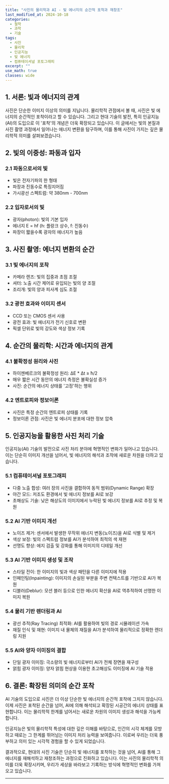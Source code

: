 ```yaml
---
title: "사진의 물리학과 AI - 빛 에너지의 순간적 포착과 재창조"
last_modified_at: 2024-10-18
categories:
  - 철학
  - 과학
  - 기술
tags:
  - 사진
  - 물리학
  - 인공지능
  - 빛 에너지
  - 컴퓨테이셔널 포토그래피
excerpt: ""
use_math: true
classes: wide
---
```



## 1. 서론: 빛과 에너지의 관계

사진은 단순한 이미지 이상의 의미를 지닙니다. 물리학적 관점에서 볼 때, 사진은 빛 에너지의 순간적인 포착이라고 할 수 있습니다. 그리고 현대 기술의 발전, 특히 인공지능(AI)의 도입으로 이 '포착'의 개념은 더욱 확장되고 있습니다. 이 글에서는 빛의 본질과 사진 촬영 과정에서 일어나는 에너지 변환을 탐구하며, 이를 통해 사진이 가지는 깊은 물리학적 의미를 살펴보겠습니다.

## 2. 빛의 이중성: 파동과 입자

### 2.1 파동으로서의 빛
- 빛은 전자기파의 한 형태
- 파장과 진동수로 특징지어짐
- 가시광선 스펙트럼: 약 380nm - 700nm

### 2.2 입자로서의 빛
- 광자(photon): 빛의 기본 입자
- 에너지 E = hf (h: 플랑크 상수, f: 진동수)
- 파장이 짧을수록 광자의 에너지가 높음

## 3. 사진 촬영: 에너지 변환의 순간

### 3.1 빛 에너지의 포착
- 카메라 렌즈: 빛의 집중과 초점 조절
- 셔터: 노출 시간 제어로 유입되는 빛의 양 조절
- 조리개: 빛의 양과 피사계 심도 조절

### 3.2 광전 효과와 이미지 센서
- CCD 또는 CMOS 센서 사용
- 광전 효과: 빛 에너지가 전기 신호로 변환
- 픽셀 단위로 빛의 강도와 색상 정보 기록

## 4. 순간의 물리학: 시간과 에너지의 관계

### 4.1 불확정성 원리와 사진
- 하이젠베르크의 불확정성 원리: ΔE * Δt ≥ ħ/2
- 매우 짧은 시간 동안의 에너지 측정은 불확실성 증가
- 사진: 순간의 에너지 상태를 '고정'하는 행위

### 4.2 엔트로피와 정보이론
- 사진은 특정 순간의 엔트로피 상태를 기록
- 정보이론 관점: 사진은 빛 에너지 분포에 대한 정보 압축


## 5. 인공지능을 활용한 사진 처리 기술

인공지능(AI) 기술의 발전으로 사진 처리 분야에 혁명적인 변화가 일어나고 있습니다. 이는 단순히 이미지 개선을 넘어서, 빛 에너지의 해석과 조작에 새로운 차원을 더하고 있습니다.

### 5.1 컴퓨테이셔널 포토그래피

- 다중 노출 합성: 여러 장의 사진을 결합하여 동적 범위(Dynamic Range) 확장
- 야간 모드: 저조도 환경에서 빛 에너지 정보를 AI로 보강
- 초해상도 기술: 낮은 해상도의 이미지에서 누락된 빛 에너지 정보를 AI로 추정 및 복원

### 5.2 AI 기반 이미지 개선

- 노이즈 제거: 센서에서 발생한 무작위 에너지 변동(노이즈)을 AI로 식별 및 제거
- 색상 보정: 빛의 스펙트럼 정보를 AI가 분석하여 최적의 색 재현
- 선명도 향상: 에지 검출 및 강화를 통해 이미지의 디테일 개선

### 5.3 AI 기반 이미지 생성 및 조작

- 스타일 전이: 한 이미지의 빛과 색상 패턴을 다른 이미지에 적용
- 인페인팅(Inpainting): 이미지의 손실된 부분을 주변 컨텍스트를 기반으로 AI가 복원
- 디블러(Deblur): 모션 블러 등으로 인한 에너지 확산을 AI로 역추적하여 선명한 이미지 복원

### 5.4 물리 기반 렌더링과 AI

- 광선 추적(Ray Tracing) 최적화: AI를 활용하여 빛의 경로 시뮬레이션 가속
- 재질 인식 및 재현: 이미지 내 물체의 재질을 AI가 분석하여 물리적으로 정확한 렌더링 지원

### 5.5 AI와 양자 이미징의 결합

- 단일 광자 이미징: 극소량의 빛 에너지로부터 AI가 전체 장면을 재구성
- 얽힘 광자 이미징: 양자 얽힘 현상을 이용한 초고해상도 이미징에 AI 기술 적용

## 6. 결론: 확장된 의미의 순간 포착

AI 기술의 도입으로 사진은 더 이상 단순한 빛 에너지의 순간적 포착에 그치지 않습니다. 이제 사진은 포착된 순간을 넘어, AI에 의해 해석되고 확장된 시공간의 에너지 상태를 표현합니다. 이는 물리학적 한계를 넘어서는 새로운 차원의 이미지 생성과 해석을 가능케 합니다.

인공지능은 빛의 물리학적 특성에 대한 깊은 이해를 바탕으로, 인간의 시각 체계를 모방하고 때로는 그 한계를 뛰어넘는 이미지 처리 능력을 보여줍니다. 이로써 우리는 더욱 풍부하고 의미 있는 시각적 경험을 할 수 있게 되었습니다.

결과적으로, 현대의 사진 기술은 단순히 빛 에너지를 포착하는 것을 넘어, AI를 통해 그 에너지를 재해석하고 재창조하는 과정으로 진화하고 있습니다. 이는 사진의 물리학적 의미를 더욱 확장시키며, 우리가 세상을 바라보고 기록하는 방식에 혁명적인 변화를 가져오고 있습니다.

---
